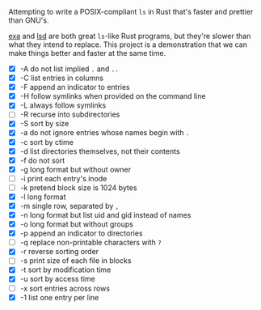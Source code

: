 Attempting to write a POSIX-compliant `ls` in Rust that's faster and prettier than GNU's.

[exa](https://github.com/ogham/exa) and [lsd](https://github.com/Peltoche/lsd) are both great `ls`-like Rust programs, but they're slower than what they intend to replace. This project is a demonstration that we can make things better and faster at the same time.

- [x] -A do not list implied `.` and `..`
- [x] -C list entries in columns
- [x] -F append an indicator to entries
- [x] -H follow symlinks when provided on the command line
- [x] -L always follow symlinks
- [ ] -R recurse into subdirectories
- [x] -S sort by size
- [x] -a do not ignore entries whose names begin with `.`
- [x] -c sort by ctime
- [x] -d list directories themselves, not their contents
- [x] -f do not sort
- [x] -g long format but without owner
- [ ] -i print each entry's inode
- [ ] -k pretend block size is 1024 bytes
- [x] -l long format
- [x] -m single row, separated by `, `
- [x] -n long format but list uid and gid instead of names
- [x] -o long format but without groups
- [x] -p append an indicator to directories
- [ ] -q replace non-printable characters with `?`
- [x] -r reverse sorting order
- [ ] -s print size of each file in blocks
- [x] -t sort by modification time
- [x] -u sort by access time
- [ ] -x sort entries across rows
- [x] -1 list one entry per line
